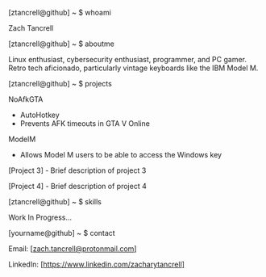 [ztancrell@github] ~ $ whoami

Zach Tancrell

[ztancrell@github] ~ $ aboutme

Linux enthusiast, cybersecurity enthusiast, programmer, and PC gamer. Retro tech aficionado, particularly vintage keyboards like the IBM Model M.

[ztancrell@github] ~ $ projects

NoAfkGTA 
  - AutoHotkey
  - Prevents AFK timeouts in GTA V Online

ModelM
  - Allows Model M users to be able to access the Windows key

[Project 3] - Brief description of project 3

[Project 4] - Brief description of project 4

[ztancrell@github] ~ $ skills

Work In Progress...

[yourname@github] ~ $ contact

Email: [zach.tancrell@protonmail.com]

LinkedIn: [https://www.linkedin.com/zacharytancrell]
